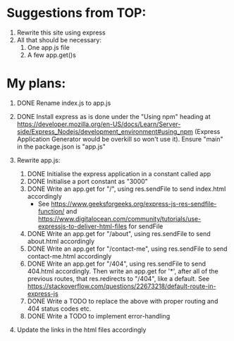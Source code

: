 # Suggestions from TOP:

1. Rewrite this site using express
2. All that should be necessary:
    1. One app.js file
    2. A few app.get()s


# My plans:

1. DONE Rename index.js to app.js

2. DONE Install express as is done under the "Using npm" heading at https://developer.mozilla.org/en-US/docs/Learn/Server-side/Express_Nodejs/development_environment#using_npm (Express Application Generator would be overkill so won't use it). Ensure "main" in the package.json is "app.js"

3. Rewrite app.js:
    1. DONE Initialise the express application in a constant called app
    2. DONE Initialise a port constant as "3000"
    3. DONE Write an app.get for "/", using res.sendFile to send index.html accordingly
        - See https://www.geeksforgeeks.org/express-js-res-sendfile-function/ and https://www.digitalocean.com/community/tutorials/use-expressjs-to-deliver-html-files for sendFile
    4. DONE Write an app.get for "/about", using res.sendFile to send about.html accordingly
    5. DONE Write an app.get for "/contact-me", using res.sendFile to send contact-me.html accordingly
    6. DONE Write an app.get for "/404", using res.sendFile to send 404.html accordingly. Then 
    write an app.get for '*', after all of the previous routes, that res.redirects to 
    "/404", like a default. See https://stackoverflow.com/questions/22673218/default-route-in-express-js
    7. DONE Write a TODO to replace the above with proper routing and 404 status codes etc.
    8. DONE Write a TODO to implement error-handling


4. Update the links in the html files accordingly
